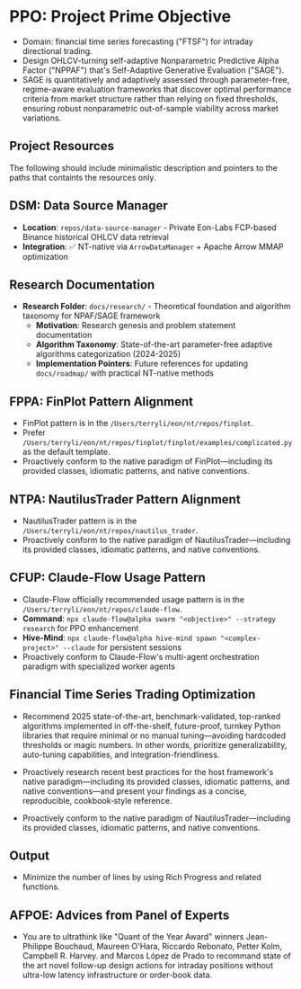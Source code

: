# PPO: Project Prime Objective

- Domain: financial time series forecasting ("FTSF") for intraday directional trading.
- Design OHLCV-turning self-adaptive Nonparametric Predictive Alpha Factor ("NPPAF") that's Self-Adaptive Generative Evaluation ("SAGE").
- SAGE is quantitatively and adaptively assessed through parameter-free, regime-aware evaluation frameworks that discover optimal performance criteria from market structure rather than relying on fixed thresholds, ensuring robust nonparametric out-of-sample viability across market variations.

## Project Resources

The following should include minimalistic description and pointers to the paths that containts the resources only.

## DSM: Data Source Manager

- **Location**: `repos/data-source-manager` - Private Eon-Labs FCP-based Binance historical OHLCV data retrieval
- **Integration**: ✅ NT-native via `ArrowDataManager` + Apache Arrow MMAP optimization

## Research Documentation

- **Research Folder**: `docs/research/` - Theoretical foundation and algorithm taxonomy for NPAF/SAGE framework
  - **Motivation**: Research genesis and problem statement documentation
  - **Algorithm Taxonomy**: State-of-the-art parameter-free adaptive algorithms categorization (2024-2025)
  - **Implementation Pointers**: Future references for updating `docs/roadmap/` with practical NT-native methods

## FPPA: FinPlot Pattern Alignment

- FinPlot pattern is in the `/Users/terryli/eon/nt/repos/finplot`.
- Prefer `/Users/terryli/eon/nt/repos/finplot/finplot/examples/complicated.py` as the default template.
- Proactively conform to the native paradigm of FinPlot—including its provided classes, idiomatic patterns, and native conventions.

## NTPA: NautilusTrader Pattern Alignment

- NautilusTrader pattern is in the `/Users/terryli/eon/nt/repos/nautilus_trader`.
- Proactively conform to the native paradigm of NautilusTrader—including its provided classes, idiomatic patterns, and native conventions.

## CFUP: Claude-Flow Usage Pattern

- Claude-Flow officially recommended usage pattern is in the `/Users/terryli/eon/nt/repos/claude-flow`.
- **Command**: `npx claude-flow@alpha swarm "<objective>" --strategy research` for PPO enhancement
- **Hive-Mind**: `npx claude-flow@alpha hive-mind spawn "<complex-project>" --claude` for persistent sessions
- Proactively conform to Claude-Flow's multi-agent orchestration paradigm with specialized worker agents

## Financial Time Series Trading Optimization

- Recommend 2025 state-of-the-art, benchmark-validated, top-ranked algorithms implemented in off-the-shelf, future-proof, turnkey Python libraries that require minimal or no manual tuning—avoiding hardcoded thresholds or magic numbers. In other words, prioritize generalizability, auto-tuning capabilities, and integration-friendliness.

- Proactively research recent best practices for the host framework's native paradigm—including its provided classes, idiomatic patterns, and native conventions—and present your findings as a concise, reproducible, cookbook‑style reference.

- Proactively conform to the native paradigm of NautilusTrader—including its provided classes, idiomatic patterns, and native conventions.

## Output

- Minimize the number of lines by using Rich Progress and related functions.

## AFPOE: Advices from Panel of Experts

- You are to ultrathink like "Quant of the Year Award" winners Jean-Philippe Bouchaud, Maureen O'Hara, Riccardo Rebonato, Petter Kolm, Campbell R. Harvey. and Marcos López de Prado to recommand state of the art novel follow-up design actions for intraday positions without ultra-low latency infrastructure or order-book data.
